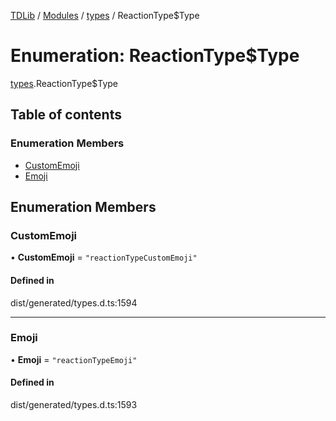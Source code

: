 [TDLib](../README.md) / [Modules](../modules.md) / [types](../modules/types.md) / ReactionType$Type

# Enumeration: ReactionType$Type

[types](../modules/types.md).ReactionType$Type

## Table of contents

### Enumeration Members

- [CustomEmoji](types.ReactionType_Type.md#customemoji)
- [Emoji](types.ReactionType_Type.md#emoji)

## Enumeration Members

### CustomEmoji

• **CustomEmoji** = ``"reactionTypeCustomEmoji"``

#### Defined in

dist/generated/types.d.ts:1594

___

### Emoji

• **Emoji** = ``"reactionTypeEmoji"``

#### Defined in

dist/generated/types.d.ts:1593
